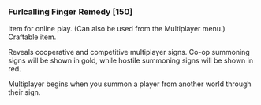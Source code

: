 ### Furlcalling Finger Remedy [150]

Item for online play. (Can also be used from the Multiplayer menu.) Craftable item.

Reveals cooperative and competitive multiplayer signs. Co-op summoning signs will be shown in gold, while hostile summoning signs will be shown in red.

Multiplayer begins when you summon a player from another world through their sign.